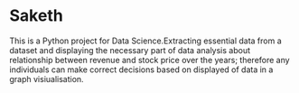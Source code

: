 # Saketh
This is a Python project for Data Science.Extracting essential data from a dataset and displaying the necessary part of data analysis about relationship between revenue and stock price over the years; therefore any individuals can make correct decisions based on displayed of data in a graph visiualisation. 

